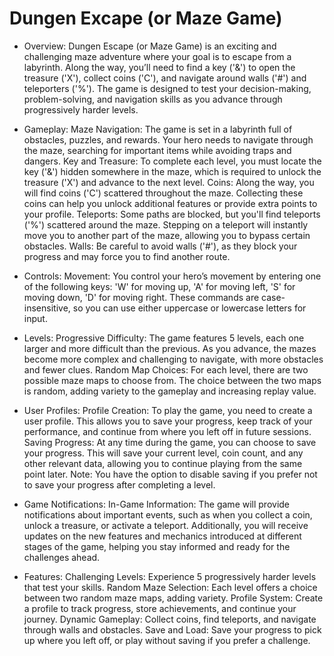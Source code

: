 # Dungen Excape (or Maze Game)

- Overview:
Dungen Escape (or Maze Game) is an exciting and challenging maze adventure where your goal is to escape from a labyrinth. Along the way, you’ll need to find a key ('&') to open the treasure ('X'), collect coins ('C'), and navigate around walls ('#') and teleporters ('%'). The game is designed to test your decision-making, problem-solving, and navigation skills as you advance through progressively harder levels.

- Gameplay:
Maze Navigation: The game is set in a labyrinth full of obstacles, puzzles, and rewards. Your hero needs to navigate through the maze, searching for important items while avoiding traps and dangers.
Key and Treasure: To complete each level, you must locate the key ('&') hidden somewhere in the maze, which is required to unlock the treasure ('X') and advance to the next level.
Coins: Along the way, you will find coins ('C') scattered throughout the maze. Collecting these coins can help you unlock additional features or provide extra points to your profile.
Teleports: Some paths are blocked, but you'll find teleports ('%') scattered around the maze. Stepping on a teleport will instantly move you to another part of the maze, allowing you to bypass certain obstacles.
Walls: Be careful to avoid walls ('#'), as they block your progress and may force you to find another route.

- Controls:
Movement: You control your hero’s movement by entering one of the following keys:
'W' for moving up,
'A' for moving left,
'S' for moving down,
'D' for moving right.
These commands are case-insensitive, so you can use either uppercase or lowercase letters for input.

- Levels:
Progressive Difficulty: The game features 5 levels, each one larger and more difficult than the previous. As you advance, the mazes become more complex and challenging to navigate, with more obstacles and fewer clues.
Random Map Choices: For each level, there are two possible maze maps to choose from. The choice between the two maps is random, adding variety to the gameplay and increasing replay value.

- User Profiles:
Profile Creation: To play the game, you need to create a user profile. This allows you to save your progress, keep track of your performance, and continue from where you left off in future sessions.
Saving Progress: At any time during the game, you can choose to save your progress. This will save your current level, coin count, and any other relevant data, allowing you to continue playing from the same point later.
Note: You have the option to disable saving if you prefer not to save your progress after completing a level.

- Game Notifications:
In-Game Information: The game will provide notifications about important events, such as when you collect a coin, unlock a treasure, or activate a teleport. Additionally, you will receive updates on the new features and mechanics introduced at different stages of the game, helping you stay informed and ready for the challenges ahead.

- Features:
Challenging Levels: Experience 5 progressively harder levels that test your skills.
Random Maze Selection: Each level offers a choice between two random maze maps, adding variety.
Profile System: Create a profile to track progress, store achievements, and continue your journey.
Dynamic Gameplay: Collect coins, find teleports, and navigate through walls and obstacles.
Save and Load: Save your progress to pick up where you left off, or play without saving if you prefer a challenge.
